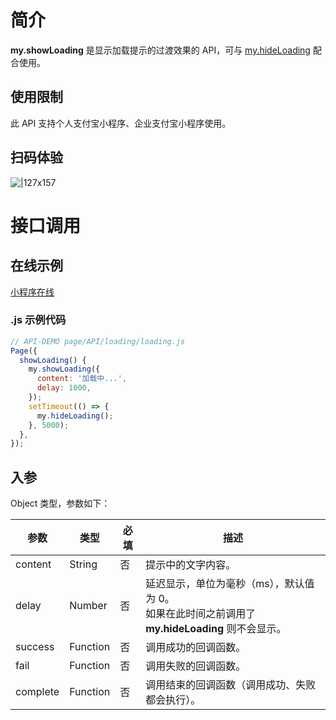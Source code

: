 # 简介

**my.showLoading** 是显示加载提示的过渡效果的 API，可与 [my.hideLoading](https://opendocs.alipay.com/mini/api/nzf540) 配合使用。

## 使用限制

此 API 支持个人支付宝小程序、企业支付宝小程序使用。

## 扫码体验

![|127x157](https://gw.alipayobjects.com/zos/skylark-tools/public/files/9b97b37bc6021ac42b6772643f2b62ad.png#align=left&display=inline&height=157&margin=%5Bobject%20Object%5D&originHeight=157&originWidth=127&status=done&style=none&width=127)

# 接口调用

## 在线示例

[小程序在线](https://opendocs.alipay.com/openbox/mini/opendocs/loading?view=preview&defaultPage=pages/index/index&defaultOpenedFiles=pages/index/index&theme=light)

### .js 示例代码

```javascript
// API-DEMO page/API/loading/loading.js
Page({
  showLoading() {
    my.showLoading({
      content: '加载中...',
      delay: 1000,
    });
    setTimeout(() => {
      my.hideLoading();
    }, 5000);
  },
});
```

## 入参

Object 类型，参数如下：

| **参数** | **类型** | **必填** | **描述** |
| --- | --- | --- | --- |
| content | String | 否 | 提示中的文字内容。 |
| delay | Number | 否 | 延迟显示，单位为毫秒（ms），默认值为 0。<br />如果在此时间之前调用了 **my.hideLoading** 则不会显示。 |
| success | Function | 否 | 调用成功的回调函数。 |
| fail | Function | 否 | 调用失败的回调函数。 |
| complete | Function | 否 | 调用结束的回调函数（调用成功、失败都会执行）。 |
